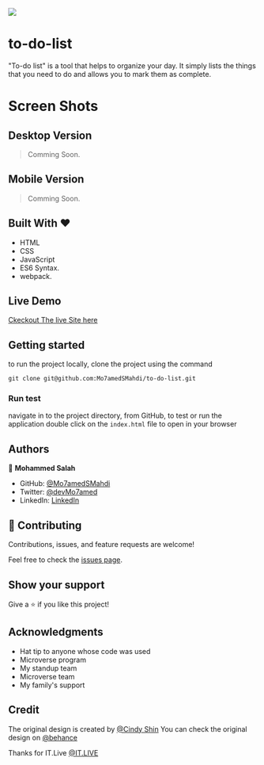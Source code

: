![](https://img.shields.io/badge/Microverse-blueviolet)

# to-do-list

"To-do list" is a tool that helps to organize your day. It simply lists the things that you need to do and allows you to mark them as complete.

# Screen Shots

## Desktop Version

> Comming Soon.

## Mobile Version

> Comming Soon.

## Built With &hearts;

- HTML
- CSS
- JavaScript
- ES6 Syntax.
- webpack.

## Live Demo

[Ckeckout The live Site here](https://github.com/Mo7amedSMahdi/to-do-list/)

## Getting started

to run the project locally, clone the project using the command

`git clone git@github.com:Mo7amedSMahdi/to-do-list.git`

### Run test

navigate in to the project directory, from GitHub,
to test or run the application double click on the `index.html` file to open in your browser

## Authors

👤 **Mohammed Salah**

- GitHub: [@Mo7amedSMahdi](https://github.com/Mo7amedSMahdi)
- Twitter: [@devMo7amed](https://twitter.com/devMo7amed)
- LinkedIn: [LinkedIn](https://www.linkedin.com/in/mohammed-mahdi-b20340162/)

## 🤝 Contributing

Contributions, issues, and feature requests are welcome!

Feel free to check the [issues page](../../issues/).

## Show your support

Give a ⭐️ if you like this project!

## Acknowledgments

- Hat tip to anyone whose code was used
- Microverse program
- My standup team
- Microverse team
- My family's support

## Credit

The original design is created by [@Cindy Shin](https://www.behance.net/adagio07)
You can check the original design on [@behance](https://www.behance.net/gallery/29845175/CC-Global-Summit-2015)

Thanks for IT.Live [@IT.LIVE](https://www.facebook.com/ITLiveForum)
